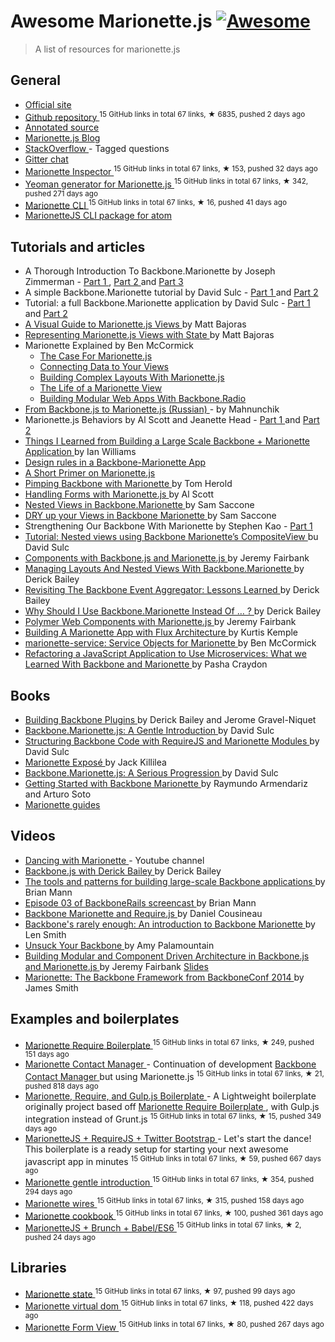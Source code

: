 <h1>
 Awesome Marionette.js
 <a href="https://github.com/sindresorhus/awesome">
  <img alt="Awesome" src="https://cdn.rawgit.com/sindresorhus/awesome/d7305f38d29fed78fa85652e3a63e154dd8e8829/media/badge.svg"/>
 </a>
</h1>
<blockquote>
 <p>
  A list of resources for marionette.js
 </p>
</blockquote>
<h2>
 General
</h2>
<ul>
 <li>
  <a href="http://marionettejs.com/">
   Official site
  </a>
 </li>
 <li>
  <a href="https://github.com/marionettejs/backbone.marionette">
   Github repository
  </a>
  <sup>
   15 GitHub links in total 67 links, &#9733 6835, pushed 2 days ago
  </sup>
 </li>
 <li>
  <a href="http://marionettejs.com/annotated-src/backbone.marionette">
   Annotated source
  </a>
 </li>
 <li>
  <a href="http://blog.marionettejs.com/">
   Marionette.js Blog
  </a>
 </li>
 <li>
  <a href="http://stackoverflow.com/questions/tagged/marionette">
   StackOverflow
  </a>
  - Tagged questions
 </li>
 <li>
  <a href="https://gitter.im/marionettejs/backbone.marionette">
   Gitter chat
  </a>
 </li>
 <li>
  <a href="https://github.com/marionettejs/marionette.inspector">
   Marionette Inspector
  </a>
  <sup>
   15 GitHub links in total 67 links, &#9733 153, pushed 32 days ago
  </sup>
 </li>
 <li>
  <a href="https://github.com/mrichard/generator-marionette">
   Yeoman generator for Marionette.js
  </a>
  <sup>
   15 GitHub links in total 67 links, &#9733 342, pushed 271 days ago
  </sup>
 </li>
 <li>
  <a href="https://github.com/denar90/marionette-cli">
   Marionette CLI
  </a>
  <sup>
   15 GitHub links in total 67 links, &#9733 16, pushed 41 days ago
  </sup>
 </li>
 <li>
  <a href="https://atom.io/packages/atom-marionettejs-cli">
   MarionetteJS CLI package for atom
  </a>
 </li>
</ul>
<h2>
 Tutorials and articles
</h2>
<ul>
 <li>
  A Thorough Introduction To Backbone.Marionette by Joseph Zimmerman -
  <a href="http://www.smashingmagazine.com/2013/02/11/introduction-backbone-marionette/">
   Part 1
  </a>
  ,
  <a href="http://www.smashingmagazine.com/2013/04/02/thorough-introduction-backbone-marionette-part-2-modules/">
   Part 2
  </a>
  and
  <a href="http://www.smashingmagazine.com/2014/06/05/thorough-introduction-backbone-marionette-part-3/">
   Part 3
  </a>
 </li>
 <li>
  A simple Backbone.Marionette tutorial by David Sulc -
  <a href="http://davidsulc.com/blog/2012/04/15/a-simple-backbone-marionette-tutorial/">
   Part 1
  </a>
  and
  <a href="http://davidsulc.com/blog/2012/04/22/a-simple-backbone-marionette-tutorial-part-2/">
   Part 2
  </a>
 </li>
 <li>
  Tutorial: a full Backbone.Marionette application by David Sulc -
  <a href="http://davidsulc.com/blog/2012/05/06/tutorial-a-full-backbone-marionette-application-part-1/">
   Part 1
  </a>
  and
  <a href="http://davidsulc.com/blog/2012/05/13/tutorial-a-full-backbone-marionette-application-part-2/">
   Part 2
  </a>
 </li>
 <li>
  <a href="http://www.artandlogic.com/blog/2013/03/a-visual-guide-to-marionette-js-views/">
   A Visual Guide to Marionette.js Views
  </a>
  by Matt Bajoras
 </li>
 <li>
  <a href="http://www.artandlogic.com/blog/2013/06/representing-marionette-js-views-with-state/">
   Representing Marionette.js Views with State
  </a>
  by Matt Bajoras
 </li>
 <li>
  Marionette Explained by Ben McCormick
  <ul>
   <li>
    <a href="http://benmccormick.org/2014/12/02/the-case-for-marionette-js/">
     The Case For Marionette.js
    </a>
   </li>
   <li>
    <a href="http://benmccormick.org/2014/12/10/marionette-explained-connecting-your-data-to-your-views/">
     Connecting Data to Your Views
    </a>
   </li>
   <li>
    <a href="http://benmccormick.org/2014/12/22/building-complex-layouts-with-marionette-js/">
     Building Complex Layouts With Marionette.js
    </a>
   </li>
   <li>
    <a href="http://benmccormick.org/2015/01/05/marionette-view-life-cycles/">
     The Life of a Marionette View
    </a>
   </li>
   <li>
    <a href="http://benmccormick.org/2015/01/26/backbone-radio/">
     Building Modular Web Apps With Backbone.Radio
    </a>
   </li>
  </ul>
 </li>
 <li>
  <a href="http://habrahabr.ru/post/207730/">
   From Backbone.js to Marionette.js (Russian)
  </a>
  - by Mahnunchik
 </li>
 <li>
  Marionette.js Behaviors by Al Scott and Jeanette Head -
  <a href="http://spin.atomicobject.com/2014/09/11/marionette-behaviors-overview/">
   Part 1
  </a>
  and
  <a href="http://spin.atomicobject.com/2014/09/12/testing-marionette-js-behaviors/">
   Part 2
  </a>
 </li>
 <li>
  <a href="http://authenticff.com/journal/building-large-scale-backbone-marionette-applications">
   Things I Learned from Building a Large Scale Backbone + Marionette Application
  </a>
  by Ian Williams
 </li>
 <li>
  <a href="http://cloudandcode.tumblr.com/post/98671637921/design-rules-in-a-backbone-marionette-app">
   Design rules in a Backbone-Marionette App
  </a>
 </li>
 <li>
  <a href="http://cloudandcode.tumblr.com/post/98265035816/a-short-primer-on-marionette-js">
   A Short Primer on Marionette.js
  </a>
 </li>
 <li>
  <a href="http://scm.io/blog/hack/2014/09/backbone-marionette/">
   Pimping Backbone with Marionette
  </a>
  by Tom Herold
 </li>
 <li>
  <a href="http://spin.atomicobject.com/2013/11/25/forms-marionette-js-backbone/">
   Handling Forms with Marionette.js
  </a>
  by Al Scott
 </li>
 <li>
  <a href="http://blog.mojotech.com/nested-views-in-backbone-marionette/">
   Nested Views in Backbone.Marionette
  </a>
  by Sam Saccone
 </li>
 <li>
  <a href="http://blog.mojotech.com/dry-up-your-views-in-backbone-marionette/">
   DRY up your Views in Backbone Marionette
  </a>
  by Sam Saccone
 </li>
 <li>
  Strengthening Our Backbone With Marionette by Stephen Kao -
  <a href="http://tech.kinja.com/strengthening-our-backbone-with-marionette-part-i-1583630931">
   Part 1
  </a>
 </li>
 <li>
  <a href="http://davidsulc.com/blog/2013/02/03/tutorial-nested-views-using-backbone-marionettes-compositeview/">
   Tutorial: Nested views using Backbone Marionette’s CompositeView
  </a>
  bu David Sulc
 </li>
 <li>
  <a href="http://blog.jeremyfairbank.com/javascript/components-with-backbone-js-and-marionette-js/">
   Components with Backbone.js and Marionette.js
  </a>
  by Jeremy Fairbank
 </li>
 <li>
  <a href="http://lostechies.com/derickbailey/2012/03/22/managing-layouts-and-nested-views-with-backbone-marionette/">
   Managing Layouts And Nested Views With Backbone.Marionette
  </a>
  by Derick Bailey
 </li>
 <li>
  <a href="http://lostechies.com/derickbailey/2012/04/03/revisiting-the-backbone-event-aggregator-lessons-learned/">
   Revisiting The Backbone Event Aggregator: Lessons Learned
  </a>
  by Derick Bailey
 </li>
 <li>
  <a href="http://lostechies.com/derickbailey/2012/06/13/why-should-i-use-backbone-marionette-instead-of-%E2%80%A6/">
   Why Should I Use Backbone.Marionette Instead Of … ?
  </a>
  by Derick Bailey
 </li>
 <li>
  <a href="http://blog.jeremyfairbank.com/javascript/polymer-web-components-with-marionette-js/">
   Polymer Web Components with Marionette.js
  </a>
  by Jeremy Fairbank
 </li>
 <li>
  <a href="http://iamnotarealprogrammer.com/flux-architecture-in-a-backbone-and-marionette-app/">
   Building A Marionette App with Flux Architecture
  </a>
  by Kurtis Kemple
 </li>
 <li>
  <a href="http://benmccormick.org/2015/05/25/marionette-service-service-objects-for-marionette/">
   marionette-service: Service Objects for Marionette
  </a>
  by Ben McCormick
 </li>
 <li>
  <a href="https://www.safaribooksonline.com/blog/2015/11/24/refactoring-javascript-microservice-backbone-marionette/">
   Refactoring a JavaScript Application to Use Microservices: What we Learned With Backbone and Marionette
  </a>
  by Pasha Craydon
 </li>
</ul>
<h2>
 Books
</h2>
<ul>
 <li>
  <a href="https://leanpub.com/building-backbone-plugins">
   Building Backbone Plugins
  </a>
  by Derick Bailey and Jerome Gravel-Niquet
 </li>
 <li>
  <a href="https://leanpub.com/marionette-gentle-introduction">
   Backbone.Marionette.js: A Gentle Introduction
  </a>
  by David Sulc
 </li>
 <li>
  <a href="https://leanpub.com/structuring-backbone-with-requirejs-and-marionette">
   Structuring Backbone Code with RequireJS and Marionette Modules
  </a>
  by David Sulc
 </li>
 <li>
  <a href="https://leanpub.com/marionetteexpose">
   Marionette Exposé
  </a>
  by Jack Killilea
 </li>
 <li>
  <a href="https://leanpub.com/marionette-serious-progression">
   Backbone.Marionette.js: A Serious Progression
  </a>
  by David Sulc
 </li>
 <li>
  <a href="http://www.amazon.com/dp/1783284250/">
   Getting Started with Backbone Marionette
  </a>
  by Raymundo Armendariz and Arturo Soto
 </li>
 <li>
  <a href="https://www.gitbook.com/book/marionette/marionette-guides/details">
   Marionette guides
  </a>
 </li>
</ul>
<h2>
 Videos
</h2>
<ul>
 <li>
  <a href="https://www.youtube.com/channel/UC6dVRPnSACav2AYB5XG7BZw">
   Dancing with Marionette
  </a>
  - Youtube channel
 </li>
 <li>
  <a href="https://www.youtube.com/watch?v=VERQEr-bVTs">
   Backbone.js with Derick Bailey
  </a>
  by Derick Bailey
 </li>
 <li>
  <a href="https://www.youtube.com/watch?v=qWr7x9wk6_c">
   The tools and patterns for building large-scale Backbone applications
  </a>
  by Brian Mann
 </li>
 <li>
  <a href="https://www.youtube.com/watch?v=KT31H3Ayliw">
   Episode 03 of BackboneRails screencast
  </a>
  by Brian Mann
 </li>
 <li>
  <a href="https://www.youtube.com/watch?v=4K4JKtAGPu4">
   Backbone Marionette and Require.js
  </a>
  by Daniel Cousineau
 </li>
 <li>
  <a href="https://www.youtube.com/watch?v=fZJMF4SOKm4">
   Backbone's rarely enough: An introduction to Backbone Marionette
  </a>
  by Len Smith
 </li>
 <li>
  <a href="http://www.youtube.com/watch?v=0o2whtCJw8I">
   Unsuck Your Backbone
  </a>
  by Amy Palamountain
 </li>
 <li>
  <a href="https://www.youtube.com/watch?v=PrQSpdWkN6Q">
   Building Modular and Component Driven Architecture in Backbone.js and Marionette.js
  </a>
  by Jeremy Fairbank
  <a href="http://presentboldly.com/jfairbank/modular-and-component-driven-architecture-in-marionettejs/">
   Slides
  </a>
 </li>
 <li>
  <a href="https://www.youtube.com/watch?v=EvQnntaqVdE&index=13&list=PLlgxAbM67lYIGw8DnANC7VgREbzJRQged">
   Marionette: The Backbone Framework from BackboneConf 2014
  </a>
  by James Smith
 </li>
</ul>
<h2>
 Examples and boilerplates
</h2>
<ul>
 <li>
  <a href="https://github.com/BoilerplateMVC/Marionette-Require-Boilerplate">
   Marionette Require Boilerplate
  </a>
  <sup>
   15 GitHub links in total 67 links, &#9733 249, pushed 151 days ago
  </sup>
 </li>
 <li>
  <a href="https://github.com/dmytroyarmak/marionette-contact-manager">
   Marionette Contact Manager
  </a>
  - Continuation of development
  <a href="https://github.com/dmytroyarmak/backbone-contact-manager">
   Backbone Contact Manager
  </a>
  but using Marionette.js
  <sup>
   15 GitHub links in total 67 links, &#9733 21, pushed 818 days ago
  </sup>
 </li>
 <li>
  <a href="https://github.com/jroeckle/Marionette-Require-Gulpjs-Boilerplate">
   Marionette, Require, and Gulp.js Boilerplate
  </a>
  - A Lightweight boilerplate originally project based off
  <a href="https://github.com/BoilerplateMVC/Marionette-Require-Boilerplate">
   Marionette Require Boilerplate
  </a>
  , with Gulp.js integration instead of Grunt.js
  <sup>
   15 GitHub links in total 67 links, &#9733 15, pushed 349 days ago
  </sup>
 </li>
 <li>
  <a href="https://github.com/ajaxray/marionette-boilerplate">
   MarionetteJS + RequireJS + Twitter Bootstrap
  </a>
  - Let's start the dance! This boilerplate is a ready setup for starting your next awesome javascript app in minutes
  <sup>
   15 GitHub links in total 67 links, &#9733 59, pushed 667 days ago
  </sup>
 </li>
 <li>
  <a href="https://github.com/davidsulc/marionette-gentle-introduction">
   Marionette gentle introduction
  </a>
  <sup>
   15 GitHub links in total 67 links, &#9733 354, pushed 294 days ago
  </sup>
 </li>
 <li>
  <a href="https://github.com/thejameskyle/marionette-wires">
   Marionette wires
  </a>
  <sup>
   15 GitHub links in total 67 links, &#9733 315, pushed 158 days ago
  </sup>
 </li>
 <li>
  <a href="https://github.com/MarionetteLabs/marionette-cookbook">
   Marionette cookbook
  </a>
  <sup>
   15 GitHub links in total 67 links, &#9733 100, pushed 361 days ago
  </sup>
 </li>
 <li>
  <a href="https://github.com/denar90/brunch-with-marionettejs">
   MarionetteJS + Brunch + Babel/ES6
  </a>
  <sup>
   15 GitHub links in total 67 links, &#9733 2, pushed 24 days ago
  </sup>
 </li>
</ul>
<h2>
 Libraries
</h2>
<ul>
 <li>
  <a href="https://github.com/Squareknot/marionette.state">
   Marionette state
  </a>
  <sup>
   15 GitHub links in total 67 links, &#9733 97, pushed 99 days ago
  </sup>
 </li>
 <li>
  <a href="https://github.com/tiagorg/marionette-vdom">
   Marionette virtual dom
  </a>
  <sup>
   15 GitHub links in total 67 links, &#9733 118, pushed 422 days ago
  </sup>
 </li>
 <li>
  <a href="https://github.com/viverae/marionette.formview">
   Marionette Form View
  </a>
  <sup>
   15 GitHub links in total 67 links, &#9733 80, pushed 267 days ago
  </sup>
 </li>
</ul>
